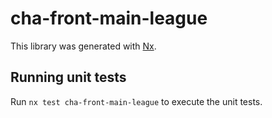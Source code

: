 # cha-front-main-league

This library was generated with [Nx](https://nx.dev).

## Running unit tests

Run `nx test cha-front-main-league` to execute the unit tests.
